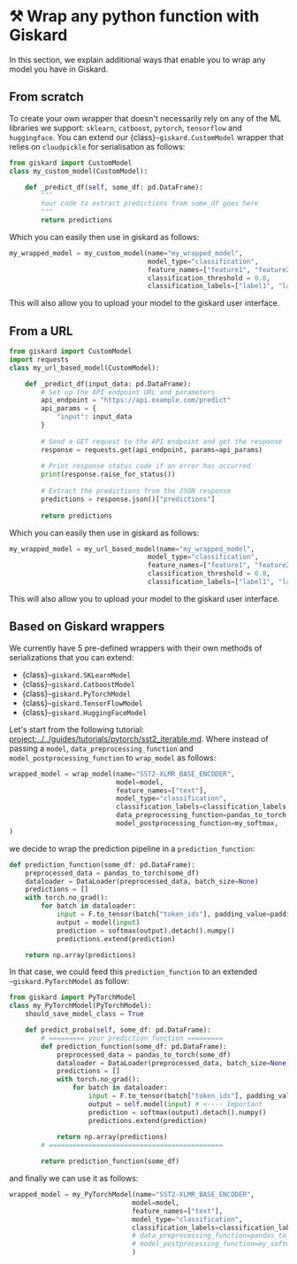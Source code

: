 # ⚒️ Wrap any python function with Giskard
In this section, we explain additional ways that enable you to wrap any model you have in Giskard.


## From scratch
To create your own wrapper that doesn't necessarily rely on any of the ML libraries we support:
`sklearn`, `catboost`, `pytorch`, `tensorflow` and `huggingface`. You can extend our {class}`~giskard.CustomModel` wrapper
that relies on `cloudpickle` for serialisation as follows:
```python
from giskard import CustomModel
class my_custom_model(CustomModel):

    def _predict_df(self, some_df: pd.DataFrame):
        """
        Your code to extract predictions from some_df goes here
        """
        return predictions
```
Which you can easily then use in giskard as follows:
```python
my_wrapped_model = my_custom_model(name="my_wrapped_model",
                                   model_type="classification", 
                                   feature_names=["feature1", "feature2", "feature3"],
                                   classification_threshold = 0.8,
                                   classification_labels=["label1", "label2"])
```
This will also allow you to upload your model to the giskard user interface.

## From a URL
```python
from giskard import CustomModel
import requests
class my_url_based_model(CustomModel):

    def _predict_df(input_data: pd.DataFrame):
        # Set up the API endpoint URL and parameters
        api_endpoint = "https://api.example.com/predict"
        api_params = {
            "input": input_data
        }
    
        # Send a GET request to the API endpoint and get the response
        response = requests.get(api_endpoint, params=api_params)
    
        # Print response status code if an error has occurred
        print(response.raise_for_status())
    
        # Extract the predictions from the JSON response
        predictions = response.json()["predictions"]
    
        return predictions
```
Which you can easily then use in giskard as follows:
```python
my_wrapped_model = my_url_based_model(name="my_wrapped_model",
                                   model_type="classification", 
                                   feature_names=["feature1", "feature2", "feature3"],
                                   classification_threshold = 0.8,
                                   classification_labels=["label1", "label2"])
```
This will also allow you to upload your model to the giskard user interface.

## Based on Giskard wrappers
We currently have 5 pre-defined wrappers with their own methods of serializations that you can extend:

- {class}`~giskard.SKLearnModel`
- {class}`~giskard.CatboostModel`
- {class}`~giskard.PyTorchModel`
- {class}`~giskard.TensorFlowModel`
- {class}`~giskard.HuggingFaceModel`

Let's start from the following tutorial: <project:../../guides/tutorials/pytorch/sst2_iterable.md>. Where instead of
passing a `model`, `data_preprocessing_function` and `model_postprocessing_function` to `wrap_model` as follows:
```python
wrapped_model = wrap_model(name="SST2-XLMR_BASE_ENCODER",
                           model=model,
                           feature_names=["text"],
                           model_type="classification",
                           classification_labels=classification_labels,
                           data_preprocessing_function=pandas_to_torch,
                           model_postprocessing_function=my_softmax,
)
```
we decide to wrap the prediction pipeline in a `prediction_function`:
```python
def prediction_function(some_df: pd.DataFrame):
    preprocessed_data = pandas_to_torch(some_df)
    dataloader = DataLoader(preprocessed_data, batch_size=None)
    predictions = []
    with torch.no_grad():
        for batch in dataloader:
            input = F.to_tensor(batch["token_ids"], padding_value=padding_idx).to(DEVICE)
            output = model(input)
            prediction = softmax(output).detach().numpy()
            predictions.extend(prediction)

    return np.array(predictions)
```
In that case, we could feed this `prediction_function` to an extended `~giskard.PyTorchModel` as follow:
```python
from giskard import PyTorchModel
class my_PyTorchModel(PyTorchModel):
    should_save_model_class = True

    def predict_proba(self, some_df: pd.DataFrame):
        # ========= your prediction_function =========
        def prediction_function(some_df: pd.DataFrame):
            preprocessed_data = pandas_to_torch(some_df)
            dataloader = DataLoader(preprocessed_data, batch_size=None)
            predictions = []
            with torch.no_grad():
                for batch in dataloader:
                    input = F.to_tensor(batch["token_ids"], padding_value=padding_idx).to(DEVICE)
                    output = self.model(input) # <---- Important
                    prediction = softmax(output).detach().numpy()
                    predictions.extend(prediction)
        
            return np.array(predictions)
        # ============================================

        return prediction_function(some_df)
```
and finally we can use it as follows:
```python
wrapped_model = my_PyTorchModel(name="SST2-XLMR_BASE_ENCODER",
                               model=model,
                               feature_names=["text"],
                               model_type="classification",
                               classification_labels=classification_labels,
                               # data_preprocessing_function=pandas_to_torch, #<--- this is now inside prediction_function
                               # model_postprocessing_function=my_softmax, #<--- this is now inside prediction_function
                               )
```